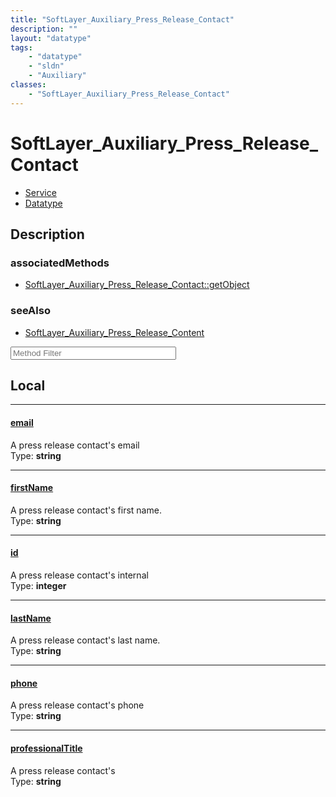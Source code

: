 ```yaml
---
title: "SoftLayer_Auxiliary_Press_Release_Contact"
description: ""
layout: "datatype"
tags:
    - "datatype"
    - "sldn"
    - "Auxiliary"
classes:
    - "SoftLayer_Auxiliary_Press_Release_Contact"
---
```


# SoftLayer_Auxiliary_Press_Release_Contact
<div id='service-datatype'>
    <ul id='sldn-reference-tabs'>
    <li id='service'> <a href='/reference/services/SoftLayer_Auxiliary_Press_Release_Contact' >Service</a></li>    <li id='datatype'> <a href='/reference/datatypes/SoftLayer_Auxiliary_Press_Release_Contact' >Datatype</a></li>
    </ul>
</div>

## Description 



### associatedMethods

*  [SoftLayer_Auxiliary_Press_Release_Contact::getObject](/reference/services/SoftLayer_Auxiliary_Press_Release_Contact/getObject )



### seeAlso

* [SoftLayer_Auxiliary_Press_Release_Content](/reference/datatypes/SoftLayer_Auxiliary_Press_Release_Content )




<!-- Service Filer BEGIN -->
<div class="view-filters">
        <div class="clearfix">
            <div class="search-input-box">
                <input placeholder="Method Filter" onkeyup="titleSearch(inputId='prop-input', divId='properties', elementClass='prop-row')" 
                    type="text" id="prop-input" value="" size="30" maxlength="128" class="form-text">
            </div>
        </div>
</div>
<!-- Service Filer END -->

<div id="properties" class="content">
<div id="localProperties" class="prop-content" >

## Local
-----
[email]: #email
#### [email]
A press release contact's email  
<span class="type-label">Type: </span>**string**

-----
[firstName]: #firstname
#### [firstName]
A press release contact's first name.  
<span class="type-label">Type: </span>**string**

-----
[id]: #id
#### [id]
A press release contact's internal  
<span class="type-label">Type: </span>**integer**

-----
[lastName]: #lastname
#### [lastName]
A press release contact's last name.  
<span class="type-label">Type: </span>**string**

-----
[phone]: #phone
#### [phone]
A press release contact's phone  
<span class="type-label">Type: </span>**string**

-----
[professionalTitle]: #professionaltitle
#### [professionalTitle]
A press release contact's  
<span class="type-label">Type: </span>**string**

</div>
<!-- LOCAL PROPERTY END -->

</div>


